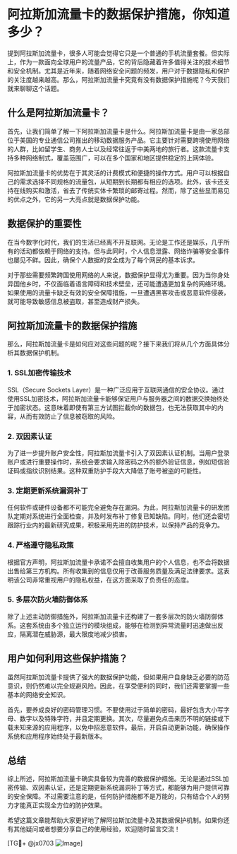 # 阿拉斯加流量卡的数据保护措施，你知道多少？

提到阿拉斯加流量卡，很多人可能会觉得它只是一个普通的手机流量套餐。但实际上，作为一款面向全球用户的流量产品，它的背后隐藏着许多值得关注的技术细节和安全机制。尤其是近年来，随着网络安全问题的频发，用户对于数据隐私和保护的关注度越来越高。那么，阿拉斯加流量卡究竟有没有数据保护措施呢？今天我们就来聊聊这个话题。

## 什么是阿拉斯加流量卡？

首先，让我们简单了解一下阿拉斯加流量卡是什么。阿拉斯加流量卡是由一家总部位于美国的专业通信公司推出的移动数据服务产品。它主要针对需要跨境使用网络的人群，比如留学生、商务人士以及经常往返于中美两地的旅行者。这款流量卡支持多种网络制式，覆盖范围广，可以在多个国家和地区提供稳定的上网体验。

阿拉斯加流量卡的优势在于其灵活的计费模式和便捷的操作方式。用户可以根据自己的需求选择不同规格的流量包，从短期到长期都有相应的选项。此外，该卡还支持在线购买和激活，省去了传统实体卡繁琐的邮寄过程。然而，除了这些显而易见的优点之外，它的另一大亮点就是数据保护功能。

## 数据保护的重要性

在当今数字化时代，我们的生活已经离不开互联网。无论是工作还是娱乐，几乎所有的活动都依赖于网络的支持。但与此同时，个人信息泄露、网络诈骗等安全事件也屡见不鲜。因此，确保个人数据的安全成为了每个网民的基本诉求。

对于那些需要频繁跨国使用网络的人来说，数据保护显得尤为重要。因为当你身处异国他乡时，不仅面临着语言障碍和技术壁垒，还可能遭遇更加复杂的网络环境。如果使用的流量卡缺乏有效的安全保障措施，一旦遭遇黑客攻击或恶意软件侵袭，就可能导致敏感信息被盗取，甚至造成财产损失。

## 阿拉斯加流量卡的数据保护措施

那么，阿拉斯加流量卡是如何应对这些问题的呢？接下来我们将从几个方面具体分析其数据保护机制。

### 1. SSL加密传输技术

SSL（Secure Sockets Layer）是一种广泛应用于互联网通信的安全协议。通过使用SSL加密技术，阿拉斯加流量卡能够保证用户与服务器之间的数据交换始终处于加密状态。这意味着即使有第三方试图拦截你的数据包，也无法获取其中的内容，从而有效防止了信息被窃取的风险。

### 2. 双因素认证

为了进一步提升账户安全性，阿拉斯加流量卡引入了双因素认证机制。当用户登录账户或进行重要操作时，系统会要求输入除密码之外的额外验证信息，例如短信验证码或指纹识别结果。这种双重防护手段大大降低了账号被盗的可能性。

### 3. 定期更新系统漏洞补丁

任何软件或硬件设备都不可能完全避免存在漏洞。为此，阿拉斯加流量卡的研发团队定期对系统进行全面检查，并及时发布补丁修复已知缺陷。同时，他们还会密切跟踪行业内的最新研究成果，积极采用先进的防护技术，以保持产品的竞争力。

### 4. 严格遵守隐私政策

根据官方声明，阿拉斯加流量卡承诺不会擅自收集用户的个人信息，也不会将数据出售给第三方机构。所有收集到的信息仅用于改善服务质量及满足法律要求。这表明该公司非常重视用户的隐私权益，在这方面采取了负责任的态度。

### 5. 多层次防火墙防御体系

除了上述主动防御措施外，阿拉斯加流量卡还构建了一套多层次的防火墙防御体系。这套系统由多个独立运行的模块组成，能够在检测到异常流量时迅速做出反应，隔离潜在威胁源，最大限度地减少损害。

## 用户如何利用这些保护措施？

虽然阿拉斯加流量卡提供了强大的数据保护功能，但如果用户自身缺乏必要的防范意识，则仍然难以完全规避风险。因此，在享受便利的同时，我们还需要掌握一些基本的网络安全知识。

首先，要养成良好的密码管理习惯。不要使用过于简单的密码，最好包含大小写字母、数字以及特殊字符，并且定期更换。其次，尽量避免点击来历不明的链接或下载未知来源的应用程序，以免中招恶意软件。最后，开启自动更新功能，确保操作系统和应用程序始终处于最新版本。

## 总结

综上所述，阿拉斯加流量卡确实具备较为完善的数据保护措施。无论是通过SSL加密传输、双因素认证，还是定期更新系统漏洞补丁等方式，都能够为用户提供可靠的安全保障。不过需要注意的是，任何防护措施都不是万能的，只有结合个人的努力才能真正实现全方位的防护效果。

希望这篇文章能帮助大家更好地了解阿拉斯加流量卡及其数据保护机制。如果你还有其他疑问或者想要分享自己的使用经验，欢迎随时留言交流！

[TG💪+ @jx0703 ![Image](https://github.com/user-attachments/assets/dbca1d08-cadb-493c-b0ec-ad6f7a83f270)]